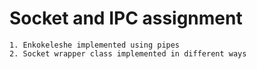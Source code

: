 # Socket and IPC assignment

    1. Enkokeleshe implemented using pipes
    2. Socket wrapper class implemented in different ways
